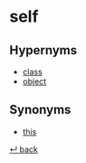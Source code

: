 # self

## Hypernyms

  - [class](class.md)
  - [object](object.md)

## Synonyms

  - [this](this.md)

[↵ back](README.md)
